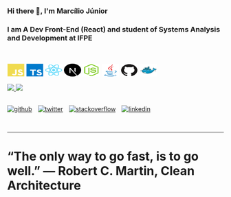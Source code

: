 ### Hi there 👋, I'm Marcílio Júnior

### I am A Dev Front-End (React) and student of Systems Analysis and Development at IFPE

<br>
<br>

<img align="center" alt="Icon SVG Js" height="30" width="40" src="https://raw.githubusercontent.com/devicons/devicon/master/icons/javascript/javascript-plain.svg">
  <img align="center" alt="Icon SVG Ts" height="30" width="40" src="https://raw.githubusercontent.com/devicons/devicon/master/icons/typescript/typescript-plain.svg">
  <img align="center" alt="Icon SVG React" height="30" width="40" src="https://raw.githubusercontent.com/devicons/devicon/master/icons/react/react-original.svg">
  <img align="center" alt="Icon SVG NextJS" height="30" width="40" src="https://raw.githubusercontent.com/devicons/devicon/master/icons/nextjs/nextjs-original.svg">
  <img align="center" alt="Icon SVG NodeJS" height="30" width="40" src="https://raw.githubusercontent.com/devicons/devicon/master/icons/nodejs/nodejs-plain.svg">
  <img align="center" alt="Icon SVG Java" height="30" width="40" src="https://raw.githubusercontent.com/devicons/devicon/master/icons/java/java-original.svg">
<img align="center" alt="Icon SVG Github" height="30" width="40" src="https://raw.githubusercontent.com/devicons/devicon/master/icons/github/github-original.svg">
 <img align="center" alt="Icon SVG Docker" height="30" width="40" src="https://raw.githubusercontent.com/devicons/devicon/master/icons/docker/docker-original.svg">

 <br>
 <br>

  <a href="https://github.com/jrsmarcilio">
  <img height="180em" src="https://github-readme-stats.vercel.app/api?username=jrsmarcilio&show_icons=true&theme=dark&include_all_commits=true&count_private=true"/>
  <img height="180em" src="https://github-readme-stats.vercel.app/api/top-langs/?username=jrsmarcilio&layout=compact&langs_count=7&theme=dark"/>

 <br>
 <br>

[<img style="margin-right: 10px;" style="margin-right: 10px;" src='https://img.shields.io/badge/GitHub-100000?style=for-the-badge&logo=github&logoColor=white' alt='github' height='24'>](https://github.com/jrsmarcilio)
[<img style="margin-right: 10px;" src='https://img.shields.io/badge/Twitter-1DA1F2?style=for-the-badge&logo=twitter&logoColor=white' alt='twitter' height='24'>](https://twitter.com/jrsmarcilio)
[<img style="margin-right: 10px;" src='https://img.shields.io/badge/Stack_Overflow-FE7A16?style=for-the-badge&logo=stack-overflow&logoColor=white' alt='stackoverflow' height='24'>](https://stackoverflow.com/users/17101846/jrsmarcilio)
[<img style="margin-right: 10px;" src='https://img.shields.io/badge/LinkedIn-0077B5?style=for-the-badge&logo=linkedin&logoColor=white' alt='linkedin' height='24'>](https://www.linkedin.com/in/jrsmarcilio)

<br>
<hr/>

# “The only way to go fast, is to go well.” ― Robert C. Martin, Clean Architecture
